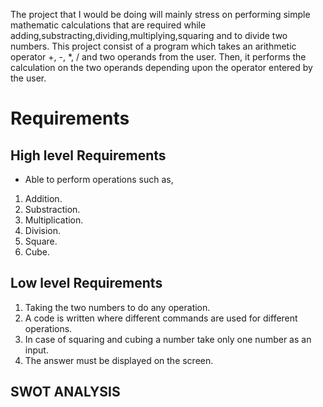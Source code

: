 The project that I would be doing will mainly stress on performing simple mathematic calculations that are required while adding,substracting,dividing,multiplying,squaring and to divide two numbers.
This project consist of a program which takes an arithmetic operator +, -, *, / and two operands from the user. Then, it performs the calculation on the two operands depending upon the operator entered by the user.

#  Requirements

## High level Requirements
* Able to perform operations such as,
1. Addition.
2. Substraction.
3. Multiplication.
4. Division.
5. Square.
6. Cube.


## Low level Requirements
1. Taking the two numbers to do any operation.
2. A code is written where different commands are used for different operations.
3. In case of squaring and cubing a number take only one number as an input.
4. The answer must be displayed on the screen.


##  SWOT ANALYSIS